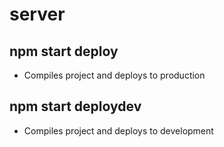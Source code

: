 # server

## npm start deploy
  - Compiles project and deploys to production

## npm start deploydev
  - Compiles project and deploys to development
